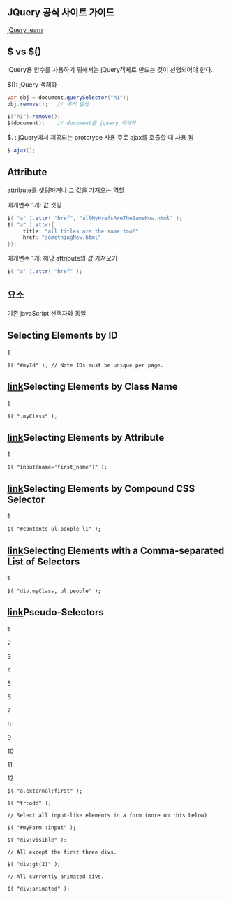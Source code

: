 ## JQuery 공식 사이트 가이드

[jQuery learn](https://learn.jquery.com/)

## $ vs $()

jQuery용 함수를 사용하기 위해서는 jQuery객체로 만드는 것이 선행되어야 한다.

$(): jQuery 객체화
```JAVA
var obj = document.querySelector("h1");
obj.remove();	// 에러 발생
```
```JAVA
$("h1").remove();
$(document);	// document를 jquery 객체화
```

$. : jQuery에서 제공되는 prototype 사용
주로 ajax를 호출할 때 사용 됨
```JAVA
$.ajax();
```

## Attribute
attribute를 셋팅하거나 그 값을 가져오는 역할

매개변수 1개: 값 셋팅
```JAVA
$( "a" ).attr( "href", "allMyHrefsAreTheSameNow.html" );
$( "a" ).attr({
	 title: "all titles are the same too!",
	 href: "somethingNew.html"
});
```

매개변수 1개: 해당 attribute의 값 가져오기
```JAVA
$( "a" ).attr( "href" );
```

## 요소 
기존 javaScript 선택자와 동일
## Selecting Elements by ID

1

`$( "#myId" ); // Note IDs must be unique per page.`

## [link](https://learn.jquery.com/using-jquery-core/selecting-elements/#selecting-elements-by-class-name)Selecting Elements by Class Name

1

`$( ".myClass" );`

## [link](https://learn.jquery.com/using-jquery-core/selecting-elements/#selecting-elements-by-attribute)Selecting Elements by Attribute

1

`$( "input[name='first_name']" );`

## [link](https://learn.jquery.com/using-jquery-core/selecting-elements/#selecting-elements-by-compound-css-selector)Selecting Elements by Compound CSS Selector

1

`$( "#contents ul.people li" );`

## [link](https://learn.jquery.com/using-jquery-core/selecting-elements/#selecting-elements-with-a-comma-separated-list-of-selectors)Selecting Elements with a Comma-separated List of Selectors

1

`$( "div.myClass, ul.people" );`

## [link](https://learn.jquery.com/using-jquery-core/selecting-elements/#pseudo-selectors)Pseudo-Selectors

1

2

3

4

5

6

7

8

9

10

11

12

`$( "a.external:first" );`

`$( "tr:odd" );`

`// Select all input-like elements in a form (more on this below).`

`$( "#myForm :input" );`

`$( "div:visible" );`

`// All except the first three divs.`

`$( "div:gt(2)" );`

`// All currently animated divs.`

`$( "div:animated" );`
<!--stackedit_data:
eyJoaXN0b3J5IjpbLTU5NzIyOTM2MV19
-->